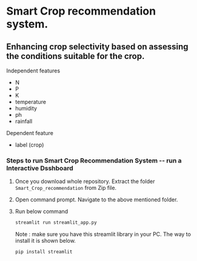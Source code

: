 # **Smart Crop recommendation system.**
 
## Enhancing crop selectivity based on assessing the conditions suitable for the crop. 
Independent features 
- N
- P
- K
- temperature
- humidity
- ph
- rainfall

Dependent feature
- label (crop)
### **Steps to run Smart Crop Recommendation System -- run a Interactive Dsshboard**

1. Once you download whole repository. Extract the folder `Smart_Crop_recommendation` from Zip file.

2. Open command prompt. Navigate to the above mentioned folder.

3. Run below command
   ``` bash
   streamlit run streamlit_app.py
   ```
   Note : make sure you have this streamlit library in your PC. The way to install it is shown below.
   ``` bash
   pip install streamlit
   ```
